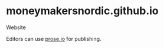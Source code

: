 # moneymakersnordic.github.io
Website

Editors can use [prose.io](https://prose.io) for publishing.

